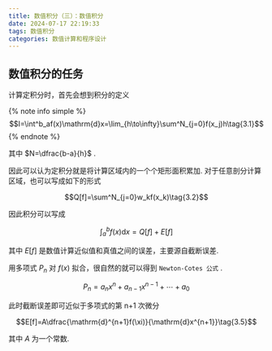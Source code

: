 ```yaml
---
title: 数值积分（三）：数值积分
date: 2024-07-17 22:19:33
tags: 数值积分
categories: 数值计算和程序设计
---
```

## 数值积分的任务

计算定积分时，首先会想到积分的定义

{% note info simple %}
$$I=\int^b_af(x)\mathrm{d}x=\lim_{h\to\infty}\sum^N_{j=0}f(x_j)h\tag{3.1}$$
{% endnote %}

其中 $N=\dfrac{b-a}{h}$ .

因此可以认为定积分就是将计算区域内的一个个矩形面积累加. 对于任意剖分计算区域，也可以写成如下的形式

$$Q[f]=\sum^N_{j=0}w_kf(x_k)\tag{3.2}$$

因此积分可以写成

$$\int^b_af(x)\mathrm{d}x=Q[f]+E[f]\tag{3.3}$$

其中 $E[f]$ 是数值计算近似值和真值之间的误差，主要源自截断误差.

用多项式 $P_n$ 对 $f(x)$ 拟合，很自然的就可以得到 `Newton-Cotes 公式` .

$$P_n=a_nx^n+a_{n-1}x^{n-1}+\cdots+a_0\tag{3.4}$$

此时截断误差即可近似于多项式的第 n+1 次微分

$$E[f]=A\dfrac{\mathrm{d}^{n+1}f(\xi)}{\mathrm{d}x^{n+1}}\tag{3.5}$$

其中 $A$ 为一个常数.
